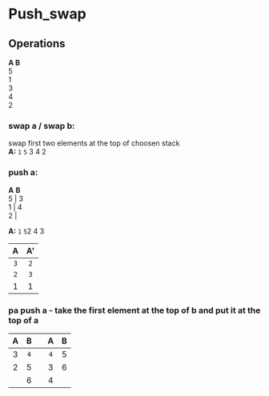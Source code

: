 # Push_swap

## Operations
**A  B**  
5  
1  
3  
4  
2


### **swap a / swap b:**  
swap first two elements at the top of choosen stack  
**A:** `1`  `5`  3  4  2  

### push a:
**A** **B**  
5 | 3  
1 | 4  
2 |  

**A:**
`1` `5`2 4 3

| A | A' |
|:----:|:----:|
| `3` | `2` |
| `2` | `3` | 
| 1 | 1 |

### **pa** push a - take the first element at the top of b and put it at the top of a
|    A | B   | | A    | B   |
|:----:|:----:|-|:----:|:----:|
| 3 | `4` | | `4` | 5 |
| 2 | 5 | | 3 | 6 | 
|   | 6   | | 4 | 

